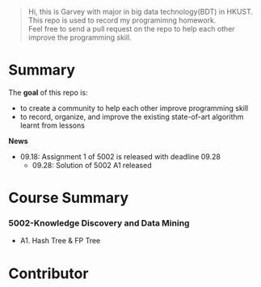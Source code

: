 >Hi, this is Garvey with major in big data technology(BDT) in HKUST.  This repo is used to record my programimng homework.\
> Feel free to send a pull request on the repo to help each other improve the programming skill.

# Summary
The **goal** of this repo is:
- to create a community to help each other improve programming skill
- to record, organize, and improve the existing state-of-art algorithm learnt from lessons

**News**
- 09.18: Assignment 1 of 5002 is released with deadline 09.28
    - 09.28: Solution of 5002 A1 released

# Course Summary
### 5002-Knowledge Discovery and Data Mining
- A1. Hash Tree & FP Tree


# Contributor
